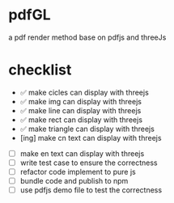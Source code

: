 # pdfGL
a pdf render method base on pdfjs and threeJs
# checklist
- ✅ make cicles can display with threejs
- ✅ make img can display with threejs
- ✅ make line can display with threejs
- ✅ make rect can display with threejs
- ✅ make triangle can display with threejs
- [ing] make cn text can display with threejs
- [ ] make en text can display with threejs
- [ ] write test case to ensure the correctness
- [ ] refactor code implement to pure js
- [ ] bundle code and publish to npm
- [ ] use pdfjs demo file to test the correctness